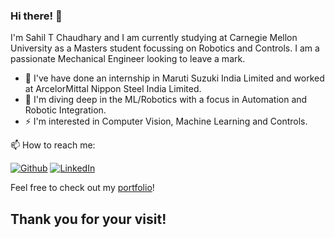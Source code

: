 ### Hi there! 👋

<p> I'm Sahil T Chaudhary and I am currently studying at Carnegie Mellon University as a Masters student focussing on Robotics and Controls. I am a passionate Mechanical Engineer looking to leave a mark. </p>

<ul>
  <li> 🔭 I've have done an internship in Maruti Suzuki India Limited and worked at ArcelorMittal Nippon Steel India Limited.</li> 
  <li> 🌱 I'm diving deep in the ML/Robotics with a focus in Automation and Robotic Integration. </li>
  <li> ⚡ I'm interested in Computer Vision, Machine Learning and Controls. </li>
</ul>

<p>  📫 How to reach me:  </p>
<p><a href="https://github.com/SahilTChaudhary" target="_blank"><img alt="Github" src="https://img.shields.io/badge/GitHub-%2312100E.svg?&style=for-the-badge&logo=Github&logoColor=white" /></a>  <a href="https://www.linkedin.com/in/sahil-t-chaudhary-97315217b/" target="_blank"><img alt="LinkedIn"src="https://img.shields.io/badge/linkedin-%230077B5.svg?&style=for-the-badge&logo=linkedin&logoColor=white"/></a>
  
Feel free to check out my [portfolio](https://sahiltchaudhary.github.io/)!
## Thank you for your visit!
<!--
**SahilTChaudhary/SahilTChaudhary** is a ✨ _special_ ✨ repository because its `README.md` (this file) appears on your GitHub profile.

Here are some ideas to get you started:

- 🔭 I’m currently working on ...
- 🌱 I’m currently learning ...
- 👯 I’m looking to collaborate on ...
- 🤔 I’m looking for help with ...
- 💬 Ask me about ...
- 📫 How to reach me: ...
- 😄 Pronouns: ...
- ⚡ Fun fact: ...
-->
